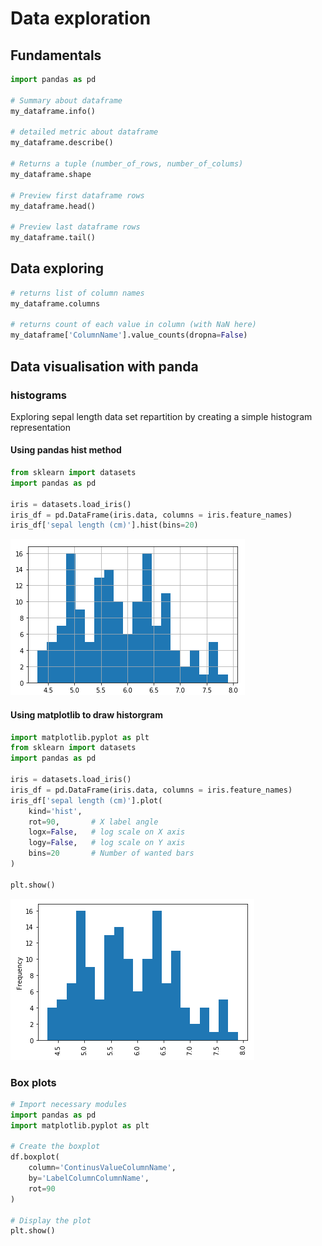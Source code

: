 # Data exploration

## Fundamentals

```python
import pandas as pd

# Summary about dataframe
my_dataframe.info()

# detailed metric about dataframe
my_dataframe.describe()

# Returns a tuple (number_of_rows, number_of_colums)
my_dataframe.shape

# Preview first dataframe rows
my_dataframe.head()

# Preview last dataframe rows
my_dataframe.tail()

```

## Data exploring
```python
# returns list of column names
my_dataframe.columns

# returns count of each value in column (with NaN here)
my_dataframe['ColumnName'].value_counts(dropna=False)

```


## Data visualisation with panda

### histograms

Exploring sepal length data set repartition by creating a simple histogram representation

#### Using pandas hist method

```python
from sklearn import datasets
import pandas as pd

iris = datasets.load_iris()
iris_df = pd.DataFrame(iris.data, columns = iris.feature_names)
iris_df['sepal length (cm)'].hist(bins=20)
```

![Iris sepal length hist](https://github.com/Akrobate/data-science-python-guide/blob/master/assets/images/iris-sepal-length-pandas-hist-20-bins.png?raw=true)


#### Using matplotlib to draw historgram

```python
import matplotlib.pyplot as plt
from sklearn import datasets
import pandas as pd

iris = datasets.load_iris()
iris_df = pd.DataFrame(iris.data, columns = iris.feature_names)
iris_df['sepal length (cm)'].plot(
    kind='hist',
    rot=90,       # X label angle
    logx=False,   # log scale on X axis
    logy=False,   # log scale on Y axis
    bins=20       # Number of wanted bars
)

plt.show()
```

![Iris sepal length hist](https://github.com/Akrobate/data-science-python-guide/blob/master/assets/images/iris-sepal-length-matplotlib-hist-20-bins.png?raw=true)


### Box plots

```python
# Import necessary modules
import pandas as pd
import matplotlib.pyplot as plt

# Create the boxplot
df.boxplot(
    column='ContinusValueColumnName',
    by='LabelColumnColumnName',
    rot=90
)

# Display the plot
plt.show()
```
